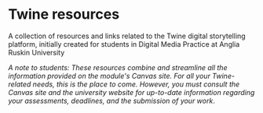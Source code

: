# Twine resources
A collection of resources and links related to the Twine digital storytelling platform, initially created for students in Digital Media Practice at Anglia Ruskin University

_A note to students: These resources combine and streamline all the information provided on the module's Canvas site. For all your Twine-related needs, this is the place to come. However, you must consult the Canvas site and the university website for up-to-date information regarding your assessments, deadlines, and the submission of your work_.
